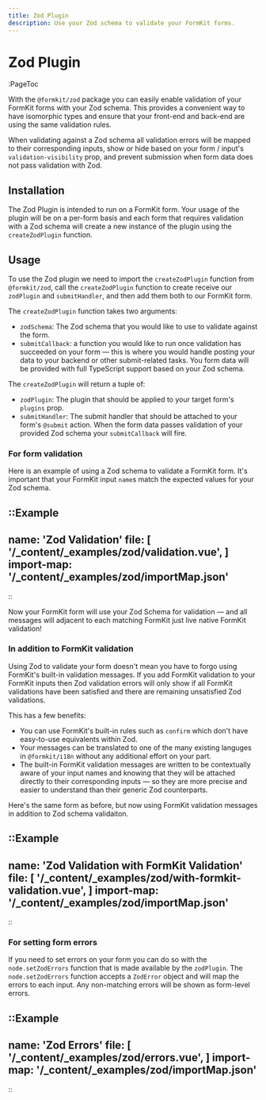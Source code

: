 ```yaml
---
title: Zod Plugin
description: Use your Zod schema to validate your FormKit forms.
---
```


# Zod Plugin

:PageToc

With the `@formkit/zod` package you can easily enable validation of your FormKit forms with your Zod schema. This provides a convenient way to have isomorphic types and ensure that your front-end and back-end are using the same validation rules.

When validating against a Zod schema all validation errors will be mapped to their corresponding inputs, show or hide based on your form / input's `validation-visibility` prop, and prevent submission when form data does not pass validation with Zod.

## Installation

The Zod Plugin is intended to run on a FormKit form. Your usage of the plugin will be on a per-form basis and each form that requires validation with a Zod schema will create a new instance of the plugin using the `createZodPlugin` function.

## Usage

To use the Zod plugin we need to import the `createZodPlugin` function from `@formkit/zod`, call the `createZodPlugin` function to create receive our `zodPlugin` and `submitHandler`, and then add them both to our FormKit form.

The `createZodPlugin` function takes two arguments:

- `zodSchema`: The Zod schema that you would like to use to validate against the form.
- `submitCallback`: a function you would like to run once validation has succeeded on your form — this is where you would handle posting your data to your backend or other submit-related tasks. You form data will be provided with full TypeScript support based on your Zod schema.

The `createZodPlugin` will return a tuple of:

- `zodPlugin`: The plugin that should be applied to your target form's `plugins` prop.
- `submitHandler`: The submit handler that should be attached to your form's `@submit` action. When the form data passes validation of your provided Zod schema your `submitCallback` will fire.

### For form validation

Here is an example of using a Zod schema to validate a FormKit form. It's important that your FormKit input `name`s match the expected values for your Zod schema.

::Example
---
name: 'Zod Validation'
file: [
'/\_content/_examples/zod/validation.vue',
]
import-map: '/\_content/_examples/zod/importMap.json'
---
::

Now your FormKit form will use your Zod Schema for validation — and all messages will adjacent to each matching FormKit just live native FormKit validation!

### In addition to FormKit validation

Using Zod to validate your form doesn't mean you have to forgo using FormKit's built-in validation messages. If you add FormKit validation to your FormKit inputs then Zod validation errors will only show if all FormKit validations have been satisfied and there are remaining unsatisfied Zod validations.

This has a few benefits:

- You can use FormKit's built-in rules such as `confirm` which don't have easy-to-use equivalents within Zod.
- Your messages can be translated to one of the many existing languges in `@formkit/i18n` without any additional effort on your part.
- The built-in FormKit validation messages are written to be contextually aware of your input names and knowing that they will be attached directly to their corresponding inputs — so they are more precise and easier to understand than their generic Zod counterparts.

Here's the same form as before, but now using FormKit validation messages in addition to Zod schema validaiton.

::Example
---
name: 'Zod Validation with FormKit Validation'
file: [
'/\_content/_examples/zod/with-formkit-validation.vue',
]
import-map: '/\_content/_examples/zod/importMap.json'
---
::

### For setting form errors

If you need to set errors on your form you can do so with the `node.setZodErrors` function that is made available by the `zodPlugin`. The `node.setZodErrors` function accepts a `ZodError` object and will map the errors to each input. Any non-matching errors will be shown as form-level errors.

::Example
---
name: 'Zod Errors'
file: [
'/\_content/_examples/zod/errors.vue',
]
import-map: '/\_content/_examples/zod/importMap.json'
---
::
